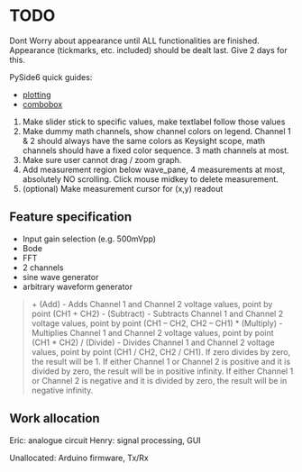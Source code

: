 # TODO

Dont Worry about appearance until ALL functionalities are finished. Appearance (tickmarks, etc. included) should be dealt last. Give 2 days for this.

PySide6 quick guides:

- [plotting](https://www.pythonguis.com/tutorials/pyside6-plotting-pyqtgraph/)
- [combobox](https://www.pythonguis.com/docs/qcombobox/)

1. Make slider stick to specific values, make textlabel follow those values
1. Make dummy math channels, show channel colors on legend. Channel 1 & 2 should always have the same colors as Keysight scope, math channels should have a fixed color sequence. 3 math channels at most.
1. Make sure user cannot drag / zoom graph.
1. Add measurement region below wave_pane, 4 measurements at most, absolutely NO scrolling. Click mouse midkey to delete measurement.
1. (optional) Make measurement cursor for (x,y) readout

## Feature specification

- Input gain selection (e.g. 500mVpp)
- Bode
- FFT
- 2 channels
- sine wave generator
- arbitrary waveform generator

>\+ (Add) - Adds Channel 1 and Channel 2 voltage values, point by point (CH1 + CH2)
>\- (Subtract) - Subtracts Channel 1 and Channel 2 voltage values, point by point (CH1 – CH2, CH2 – CH1)
>\* (Multiply) - Multiplies Channel 1 and Channel 2 voltage values, point by point (CH1 * CH2)
>/ (Divide) - Divides Channel 1 and Channel 2 voltage values, point by point (CH1 / CH2, CH2 / CH1). If zero divides by zero, the result will be 1. If either Channel 1 or Channel 2 is positive and it is divided by zero, the result will be in positive infinity. If either Channel 1 or Channel 2 is negative and it is divided by zero, the result will be in negative infinity.

## Work allocation

Eric: analogue circuit
Henry: signal processing, GUI

Unallocated: Arduino firmware, Tx/Rx